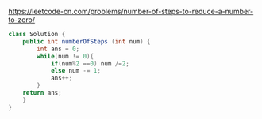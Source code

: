 https://leetcode-cn.com/problems/number-of-steps-to-reduce-a-number-to-zero/
```java
class Solution {
    public int numberOfSteps (int num) {
        int ans = 0;
        while(num != 0){
            if(num%2 ==0) num /=2;
            else num -= 1;
            ans++;
        }
    return ans;
    }
}
```
